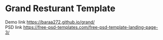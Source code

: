 # Grand Resturant Template <br>
Demo link https://baraa272.github.io/grand/ <br>
PSD link https://free-psd-templates.com/free-psd-template-landing-page-3/

